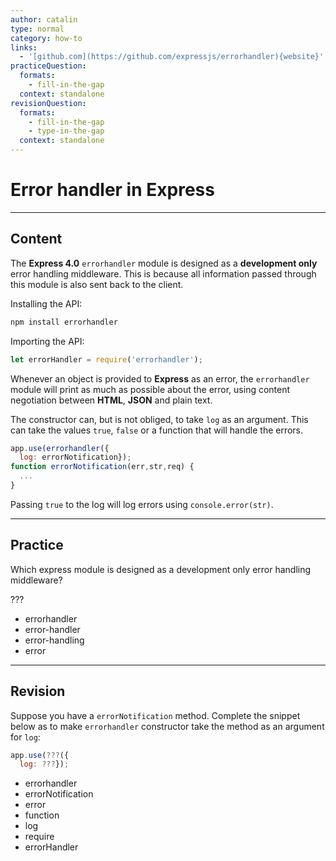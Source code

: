 ```yaml
---
author: catalin
type: normal
category: how-to
links:
  - '[github.com](https://github.com/expressjs/errorhandler){website}'
practiceQuestion:
  formats:
    - fill-in-the-gap
  context: standalone
revisionQuestion:
  formats:
    - fill-in-the-gap
    - type-in-the-gap
  context: standalone
---
```


# Error handler in **Express**


---

## Content

The **Express 4.0** `errorhandler` module is designed as a **development only** error handling middleware. This is because all information passed through this module is also sent back to the client.

Installing the API:

```bash
npm install errorhandler
```

Importing the API:

```javascript
let errorHandler = require('errorhandler');
```

Whenever an object is provided to **Express** as an error, the `errorhandler` module will print as much as possible about the error, using content negotiation between **HTML**, **JSON** and plain text.

The constructor can, but is not obliged, to take `log` as an argument. This can take the values `true`, `false` or a function that will handle the errors.

```javascript
app.use(errorhandler({
  log: errorNotification});
function errorNotification(err,str,req) {
  ...
}
```

Passing `true` to the log will log errors using `console.error(str)`.


---

## Practice

Which express module is designed as a development only error handling middleware?

???

- errorhandler
- error-handler
- error-handling
- error


---

## Revision

Suppose you have a `errorNotification` method. Complete the snippet below as to make `errorhandler` constructor take the method as an argument for `log`:

```javascript
app.use(???({
  log: ???});
```

- errorhandler
- errorNotification
- error
- function
- log
- require
- errorHandler

